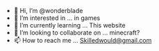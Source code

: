 - 👋 Hi, I’m @wonderblade
- 👀 I’m interested in ... in games 
- 🌱 I’m currently learning ... This website
- 💞️ I’m looking to collaborate on ... minecraft?
- 📫 How to reach me ... Skilledwould@gmail.com

<!---
wonderblade/wonderblade is a ✨ special ✨ repository because its `README.md` (this file) appears on your GitHub profile.
You can click the Preview link to take a look at your changes.
--->
